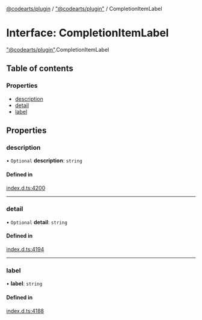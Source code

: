 [@codearts/plugin](../README.md) / ["@codearts/plugin"](../modules/_codearts_plugin_.md) / CompletionItemLabel

# Interface: CompletionItemLabel

["@codearts/plugin"](../modules/_codearts_plugin_.md).CompletionItemLabel

## Table of contents

### Properties

- [description](codearts_plugin_.CompletionItemLabel.md#description)
- [detail](codearts_plugin_.CompletionItemLabel.md#detail)
- [label](codearts_plugin_.CompletionItemLabel.md#label)

## Properties

### description

• `Optional` **description**: `string`

#### Defined in

[index.d.ts:4200](https://github.com/huaweicloud/cloudide-plugin-api/blob/b58031b/index.d.ts#L4200)

___

### detail

• `Optional` **detail**: `string`

#### Defined in

[index.d.ts:4194](https://github.com/huaweicloud/cloudide-plugin-api/blob/b58031b/index.d.ts#L4194)

___

### label

• **label**: `string`

#### Defined in

[index.d.ts:4188](https://github.com/huaweicloud/cloudide-plugin-api/blob/b58031b/index.d.ts#L4188)
